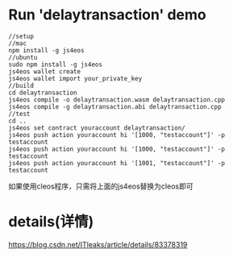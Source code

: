 # Run 'delaytransaction' demo
```
//setup
//mac
npm install -g js4eos
//ubuntu
sudo npm install -g js4eos
js4eos wallet create
js4eos wallet import your_private_key
//build
cd delaytransaction
js4eos compile -o delaytransaction.wasm delaytransaction.cpp 
js4eos compile -g delaytransaction.abi delaytransaction.cpp
//test
cd ..
js4eos set contract youraccount delaytransaction/
js4eos push action youraccount hi '[1000, "testaccount"]' -p testaccount
js4eos push action youraccount hi '[1000, "testaccount"]' -p testaccount
js4eos push action youraccount hi '[1001, "testaccount"]' -p testaccount
```
如果使用cleos程序，只需将上面的js4eos替换为cleos即可
# details(详情)
<a href="https://blog.csdn.net/ITleaks/article/details/83378319">
https://blog.csdn.net/ITleaks/article/details/83378319
</a>
